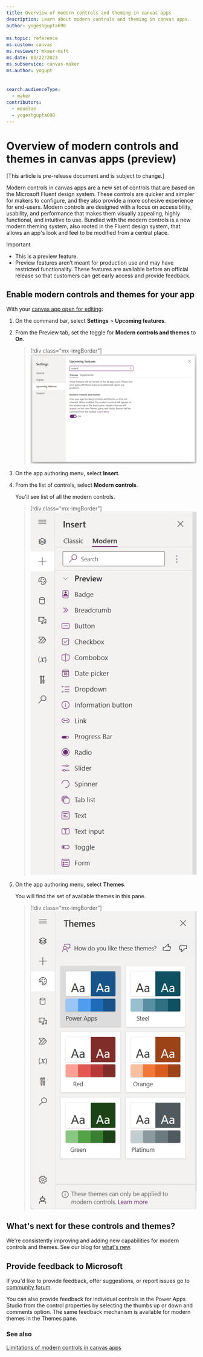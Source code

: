 ```yaml
---
title: Overview of modern controls and theming in canvas apps
description: Learn about modern controls and theming in canvas apps.
author: yogeshgupta698

ms.topic: reference
ms.custom: canvas
ms.reviewer: mkaur-msft
ms.date: 03/22/2023
ms.subservice: canvas-maker
ms.author: yogupt


search.audienceType:
  - maker
contributors:
  - mduelae
  - yogeshgupta698
---
```


# Overview of modern controls and themes in canvas apps (preview)

[This article is pre-release document and is subject to change.]

Modern controls in canvas apps are a new set of controls that are based on the Microsoft Fluent design system. These controls are quicker and simpler for makers to configure, and they also provide a more cohesive experience for end-users. Modern controls are designed with a focus on accessibility, usability, and performance that makes them visually appealing, highly functional, and intuitive to use. Bundled with the modern controls is a new modern theming system, also rooted in the Fluent design system, that allows an app's look and feel to be modified from a central place.  


> [!IMPORTANT]
> - This is a preview feature.
> - Preview features aren’t meant for production use and may have restricted functionality. These features are available before an official release so that customers can get early access and provide feedback.


## Enable modern controls and themes for your app
With your [canvas app open for editing](../../edit-app.md):
1. On the command bar, select **Settings** > **Upcoming features**.
2. From the Preview tab, set the toggle for **Modern controls and themes** to **On**.

   > [!div class="mx-imgBorder"]
   > ![Turn on modern controls](media/settings-panel.png)

3. On the app authoring menu, select **Insert**.
4. From the list of controls, select **Modern controls**.

   You'll see list of all the modern controls.

   > [!div class="mx-imgBorder"]
   > ![List of modern controls](media/modern-controls-list.png)

5. On the app authoring menu, select **Themes**.

   You will find the set of available themes in this pane. 

   > [!div class="mx-imgBorder"]
   > ![Themes pane](media/modern-themes-pane.png)

## What's next for these controls and themes?
We're consistently improving and adding new capabilities for modern controls and themes. See our blog for [what's new](https://go.microsoft.com/fwlink/?linkid=2229189).
  
## Provide feedback to Microsoft

If you'd like to provide feedback, offer suggestions, or report issues go to [community forum](https://go.microsoft.com/fwlink/?linkid=2229838).

You can also provide feedback for individual controls in the Power Apps Studio from the control properties by selecting the thumbs up or down and comments option. The same feedback mechanism is available for modern themes in the Themes pane. 


### See also
[Limitations of modern controls in canvas apps](limitations-modern-controls.md)




